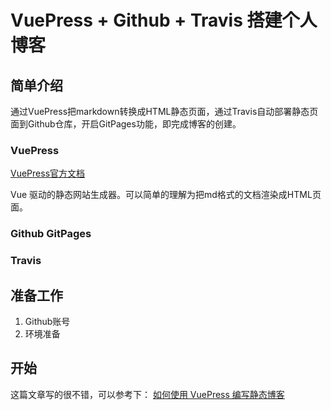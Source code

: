 # VuePress + Github + Travis 搭建个人博客

## 简单介绍

通过VuePress把markdown转换成HTML静态页面，通过Travis自动部署静态页面到Github仓库，开启GitPages功能，即完成博客的创建。

### VuePress

[VuePress官方文档](https://vuepress.vuejs.org/zh/)

Vue 驱动的静态网站生成器。可以简单的理解为把md格式的文档渲染成HTML页面。



### Github GitPages

### Travis

## 准备工作

1. Github账号
2. 环境准备

## 开始

这篇文章写的很不错，可以参考下：
[如何使用 VuePress 编写静态博客](https://www.unaxu.com/blog/posts/005-one-how-to-generate-static-blog-with-vuepress.html)
